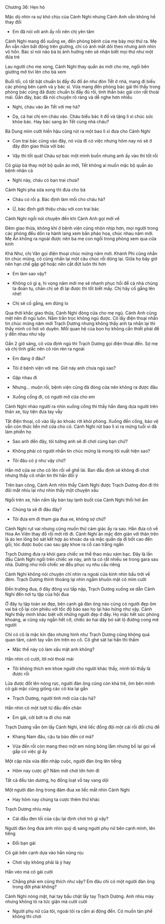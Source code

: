 




Chương 36: Hẹn hò

Mặc dù nhìn ra sự khó chịu của Cảnh Nghi nhưng Cảnh Anh vẫn không hề thay đổi

- Em đã nói với anh ấy rồi nên chị yên tâm

Cảnh Nghi mang đồ xuống xe, đến phòng bệnh của mẹ bày mọi thứ ra. Mẹ Ân vẫn nằm bất động trên giường, chỉ có ánh mắt dõi theo nhưng ánh nhìn vô hồn. Bác sĩ nói não bà bị ảnh hưởng nên sẽ nhận biết mọi thứ như một đứa trẻ

Lau người cho mẹ xong, Cảnh Nghi thay quần áo mới cho mẹ, ngồi bên giường mở tivi lên cho bà xem

Buổi tối, cô tất bật chuẩn bị đầy đủ đồ ăn như đón Tết ở nhà, mang đi biếu các phòng bên cạnh và y bác sĩ. Vừa mang đến phòng bác gái thì thấy trong phòng bác cũng đã được chuẩn bị đầy đủ rồi, tinh thần bác gái còn rất thoải mái. Gần đây, bác đã nói chuyện rõ ràng và dễ nghe hơn nhiều

- Nghi, cháu vào ăn Tết với mẹ hả?

- Dạ, cả hai chị em cháu vào. Cháu biếu bác ít đồ và tặng lì xì chúc sức khỏe bác. Hay bác sang ăn Tết cùng nhà cháu?

Bà Dung mỉm cười hiền hậu cũng rút ra một bao lì xì đưa cho Cảnh Nghi

- Con trai bác cũng vào đây, nó vừa đi có việc nhưng hôm nay nó sẽ ở đây đón giao thừa với bác

- Vậy thì tốt quá! Cháu sợ bác một mình buồn nhưng anh ấy vào thì tốt rồi

Cô giúp bà thay một bộ quần áo mới, Tết không ai muốn mặc bộ quần áo bệnh nhân cả

- Nghi này, cháu có bạn trai chưa?

Cảnh Nghi pha sữa xong thì đưa cho bà

- Cháu có rồi ạ. Bác định làm mối cho cháu hả?

- Ừ, bác định giới thiệu cháu với con trai bác

Cảnh Nghi ngồi nói chuyện đến khi Cảnh Anh gọi mới về

Đêm giao thừa, không khí ở bệnh viện cũng nhộn nhịp hơn, mọi người trong các phòng đều dồn ra hành lang xem bắn pháo hoa, chúc nhau năm mới. Mẹ Ân không ra ngoài được nên ba mẹ con ngồi trong phòng xem qua cửa kính

Khả Như, chị Vân gọi điện thoại chúc mừng năm mới. Khánh Phi cũng nhắn tin chúc mừng, cô cũng nhắn lại một câu chúc rồi dừng lại. Giữa họ bây giờ nên hạn chế gặp gỡ hoặc nên cắt đứt luôn thì hơn

- Em làm sao vậy?

- Không có gì ạ, hi vọng năm mới mẹ sẽ nhanh phục hồi để cả nhà chúng ta đoàn tụ, chân chị sẽ đi lại được thì tốt biết mấy. Chị hãy cố gắng lên nhé!

- Chị sẽ cố gắng, em đừng lo

Qua thời khắc giao thừa, Cảnh Nghi đóng cửa cho mẹ ngủ. Cảnh Anh cũng mệt nên đi ngủ luôn. Nằm trằn trọc không ngủ được. Cô lấy điện thoại nhắn tin chúc mừng năm mới Trạch Dương nhưng không thấy anh ta nhắn lại thì thấy mình có hơi vô duyên. Mối quan hệ của bọn họ không cần thiết phải để ý đến nhau như vậy

Gần 2 giờ sáng, cô vừa định ngủ thì Trạch Dương gọi điện thoại đến. Sợ mẹ và chị tỉnh giấc nên cô rón rén ra ngoài

- Em đang ở đâu?

- Tôi ở bệnh viện với mẹ. Giờ này anh chưa ngủ sao?

- Gặp nhau đi

- Nhưng... muộn rồi, bệnh viện cũng đã đóng cửa nên không ra được đâu

- Xuống cổng đi, có người mở cửa cho em

Cảnh Nghi nhào người ra nhìn xuống cổng thì thấy hắn đang dựa người trên thân xe, tùy tiện đưa tay vẫy

Tắt điện thoại, cô vào lấy áo khoác rời khỏi phòng. Xuống đến cổng, bảo vệ vẫn còn thức liền mở cửa cho cô. Cảnh Nghi rút bao lì xì ra mừng tuổi vì đã làm phiền họ

- Sao anh đến đây, tôi tưởng anh sẽ đi chơi cùng bạn chứ?

- Không phải có người nhắn tin chúc mừng là mong tôi xuất hiện sao?

- Tôi đâu có ý như vậy chứ?

Hắn mở cửa xe cho cô lên rồi về ghế lái. Ban đầu định sẽ không đi chơi nhưng thấy cô nhắn tin thì hắn đổi ý

Trên ban công, Cảnh Anh nhìn thấy Cảnh Nghi được Trạch Dương đón đi thì đôi mắt nhíu lại như nhìn thấy một chuyện xấu

Ngồi trên xe, hắn nắm lấy bàn tay lạnh buốt của Cảnh Nghi thổi hơi ấm

- Chúng ta sẽ đi đâu đây?

- Tôi đưa em đi tham gia đua xe, không sợ chứ?

Cảnh Nghi rụt vai nhưng cũng muốn thử cảm giác ấy ra sao. Hắn đưa cô về Hoa An Viên thay đồ rồi mới rời đi. Cảnh Nghi ăn mặc đơn giản với thân trên là áo len lông bó sát kết hợp áo khoác da và mặc quần da đi bốt cao đến gối, tóc được buộc cao sau gáy khoe ra cổ cao trắng ngần

Trạch Dương đưa ra khỏi gara chiếc xe thể thao màu xám bạc. Đây là lần đầu Cảnh Nghi ngồi trên chiếc xe này, anh ta có rất nhiều xe trong gara sau nhà. Dường như mỗi chiếc xe đều phục vụ nhu cầu riêng

Cảnh Nghi không nói chuyện chỉ nhìn ra ngoài cửa kính nhìn bầu trời về đêm. Trạch Dương thỉnh thoảng lại nhìn ngắm khuôn mặt cô mỉm cười

Đến trường đua, ở đây đông vui tấp nập, Trạch Dương xuống xe dẫn Cảnh Nghi đến nơi tụ tập của hội đua

Ở đây tụ tập toàn xe đẹp, bên cạnh gã đàn ông nào cũng có người đẹp ôm vai bá cổ lại còn phiêu với tốc độ bảo sao họ lại hào hứng như vậy. Cảnh Nghi thấy mình khác biệt với những người đẹp ở đây. Họ mặc hết sức phóng khoáng, ai cũng váy ngắn hết cỡ, chiếc áo hai dây bó sát lộ đường cong mê người

Chỉ có cô là mặc kín đáo nhưng hình như Trạch Dương cũng không quá quan tâm, cánh tay vẫn ôm trên eo cô. Cô ghé sát tai hắn thì thầm

- Mặc thế này có làm xấu mặt anh không?

Hắn nhìn cô cười, lời nói thoải mái

- Tôi không thích em khoe người cho người khác thấy, mình tôi thấy là được rồi

Lửa được đốt lên nóng rực, người đàn ông cũng còn khá trẻ, ôm bên mình cô gái mặc cũng giống các cô kia lại gần

- Trạch Dương, người tình mới của cậu hả?

Hắn nhìn cô một lượt từ đầu đến chân

- Em gái, cởi bớt ra đi cho mát

Trạch Dương vẫn ôm lấy Cảnh Nghi, khẽ liếc đồng đội một cái rồi đổi chủ đề

- Khang Nam đâu, cậu ta bảo đến cơ mà?

- Vừa đến rồi còn mang theo một em nóng bỏng lắm nhưng bố lại gọi về gấp có việc gì ấy

Một cặp nữa vừa đến nhập cuộc, người đàn ông lên tiếng

- Hôm nay cược gì? Năm mới chơi lớn hơn đi

Tất cả đều tán dương, họ đồng loạt vỗ tay vang dội

Một người đàn ông trong đám đua xe liếc mắt nhìn Cảnh Nghi

- Hay hôm nay chúng ta cược thêm thứ khác

Trạch Dương nhíu mày

- Cái đầu đen tối của cậu lại định chơi trò gì vậy?

Người đàn ông đưa ánh nhìn quỷ dị sang người phụ nữ bên cạnh mình, lên tiếng

- Đổi bạn gái

Cô gái bên cạnh dựa vào hắn nũng nịu

- Chơi vậy không phải là ý hay

Hắn véo má cô gái cười

- Chẳng phải em cũng thích như vậy? Em đâu chỉ có một người đàn ông trong đời phải không?

Cảnh Nghi nóng mặt, hai tay bấu chặt lấy tay Trạch Dương. Anh nhíu mày nhưng không tỏ ra tức giận mà cười cười

- Người phụ nữ của tôi, ngoài tôi ra cấm ai động đến. Có muốn tàn phế không thì chơi




